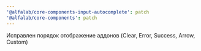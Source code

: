 ```yaml
---
'@alfalab/core-components-input-autocomplete': patch
'@alfalab/core-components': patch
---
```


Исправлен порядок отображение аддонов (Clear, Error, Success, Arrow, Custom)
